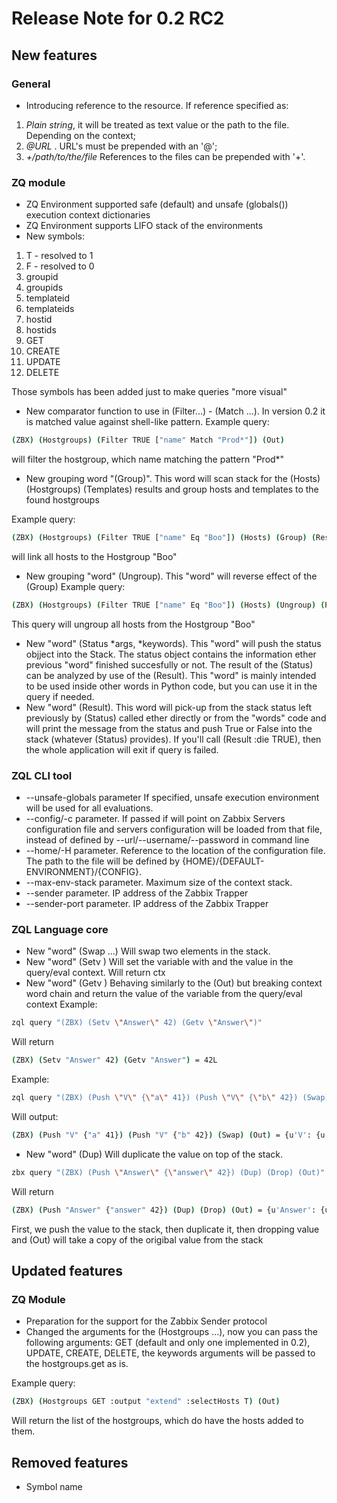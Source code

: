 # Release Note for 0.2 RC2

## New features

### General

* Introducing reference to the resource. If reference specified as:
1. _Plain string_, it will be treated as text value or the path to the file. Depending on the context;
2. _@URL_ . URL's must be prepended with an '@';
3. _+/path/to/the/file_ References to the files can be prepended with '+'.

### ZQ module

* ZQ Environment supported safe (default) and unsafe (globals()) execution context dictionaries
* ZQ Environment supports LIFO stack of the environments
* New symbols:
1. T - resolved to 1
2. F - resolved to 0
3. groupid
4. groupids
5. templateid
6. templateids
7. hostid
8. hostids
9. GET
10. CREATE
11. UPDATE
12. DELETE

Those symbols has been added just to make queries "more visual"

* New comparator function to use in (Filter...) - (Match ...). In version 0.2 it is matched value against shell-like pattern.
Example query:
```bash
(ZBX) (Hostgroups) (Filter TRUE ["name" Match "Prod*"]) (Out)
```
will filter the hostgroup, which name matching the pattern "Prod*"

* New grouping word "(Group)". This word will scan stack for the (Hosts) (Hostgroups) (Templates) results and group hosts and templates to the found hostgroups

Example query:

```bash
(ZBX) (Hostgroups) (Filter TRUE ["name" Eq "Boo"]) (Hosts) (Group) (Result) (Out)
```

will link all hosts to the Hostgroup "Boo"

* New grouping "word" (Ungroup). This "word" will reverse effect of the (Group)
Example query:
```bash
(ZBX) (Hostgroups) (Filter TRUE ["name" Eq "Boo"]) (Hosts) (Ungroup) (Result) (Out)
```
This query will ungroup all hosts from the Hostgroup "Boo"

* New "word" (Status *args, *keywords). This "word" will push the status objject into the Stack. The status object contains the information ether previous "word" finished succesfully or not. The result of the (Status) can be analyzed by use of the (Result). This "word" is mainly intended to be used inside other words in Python code, but you can use it in the query if needed.
* New "word" (Result). This word will pick-up from the stack status left previously by (Status) called ether directly or from the "words" code and will print the message from the status and push True or False into the stack (whatever (Status) provides). If you'll call (Result :die TRUE), then the whole application will exit if query is failed.


### ZQL CLI tool

* --unsafe-globals parameter If specified, unsafe execution environment will be used for all evaluations.
* --config/-c parameter. If passed if will point on Zabbix Servers configuration file and servers configuration will be loaded from that file, instead of defined by --url/--username/--password in command line
* --home/-H parameter. Reference to the location of the configuration file. The path to the file will be defined by {HOME}/{DEFAULT-ENVIRONMENT}/{CONFIG}. 
* --max-env-stack parameter. Maximum size of the context stack.
* --sender parameter. IP address of the Zabbix Trapper
* --sender-port parameter. IP address of the Zabbix Trapper

### ZQL Language core

* New "word" (Swap ...) Will swap two elements in the stack.
* New "word" (Setv <name> <value>) Will set the variable with <name> and the value <value> in the query/eval context. Will return ctx
* New "word" (Getv <name>) Behaving similarly to the (Out) but breaking context word chain and return the value of the variable from the query/eval context
Example:
```bash
zql query "(ZBX) (Setv \"Answer\" 42) (Getv \"Answer\")"
```
Will return
```bash
(ZBX) (Setv "Answer" 42) (Getv "Answer") = 42L
```

Example:
```bash
zql query "(ZBX) (Push \"V\" {\"a\" 41}) (Push \"V\" {\"b\" 42}) (Swap) (Out)"
```
Will output:
```bash
(ZBX) (Push "V" {"a" 41}) (Push "V" {"b" 42}) (Swap) (Out) = {u'V': {u'a': 41L}}
```
* New "word" (Dup) Will duplicate the value on top of the stack.
```bash
zbx query "(ZBX) (Push \"Answer\" {\"answer\" 42}) (Dup) (Drop) (Out)"
```
Will return
```bash
(ZBX) (Push "Answer" {"answer" 42}) (Dup) (Drop) (Out) = {u'Answer': {u'answer': 42L}}
```
First, we push the value to the stack, then duplicate it, then dropping value and (Out) will take a copy of the origibal value from the stack


## Updated features

### ZQ Module

* Preparation for the support for the Zabbix Sender protocol
* Changed the arguments for the (Hostgroups ...), now you can pass the following arguments: GET (default and only one implemented in 0.2), UPDATE, CREATE, DELETE, the keywords arguments will be passed to the hostgroups.get as is.

Example query:
```bash
(ZBX) (Hostgroups GET :output "extend" :selectHosts T) (Out)
```

Will return the list of the hostgroups, which do have the hosts added to them.


## Removed features

* Symbol name
